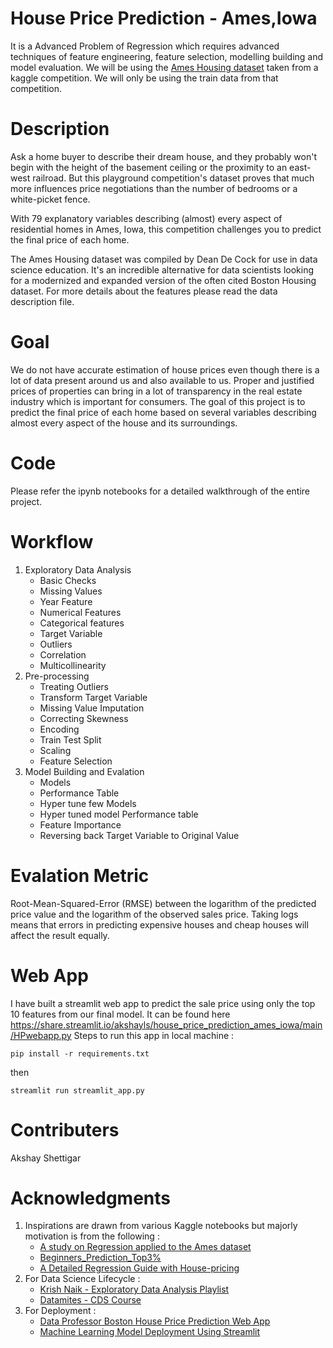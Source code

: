 
# House Price Prediction - Ames,Iowa
It is a Advanced Problem of Regression which requires advanced techniques of feature engineering, feature selection, modelling building and model evaluation.
We will be using the [Ames Housing dataset](https://www.kaggle.com/c/house-prices-advanced-regression-techniques/data) taken from a kaggle competition.
We will only be using the train data from that competition.

# Description
Ask a home buyer to describe their dream house, and they probably won't begin with the height of the basement ceiling or the proximity to an east-west railroad. But this playground competition's dataset proves that much more influences price negotiations than the number of bedrooms or a white-picket fence.

With 79 explanatory variables describing (almost) every aspect of residential homes in Ames, Iowa, this competition challenges you to predict the final price of each home.

The Ames Housing dataset was compiled by Dean De Cock for use in data science education. It's an incredible alternative for data scientists looking for a modernized and expanded version of the often cited Boston Housing dataset. 
For more details about the features please read the data description file.

# Goal
We do not have accurate estimation of house prices even though there is a lot of data present around us and also available to us. Proper and justified prices of properties can bring in a lot of transparency in the real estate industry which is important for consumers.
The goal of this project is to predict the final price of each home based on several variables describing almost every aspect of the house and its surroundings.

# Code 
Please refer the ipynb notebooks for a detailed walkthrough of the entire project.

# Workflow
1.  Exploratory Data Analysis   
    - Basic Checks
    - Missing Values
    - Year Feature
    - Numerical Features
    - Categorical features
    - Target Variable
    - Outliers
    - Correlation
    - Multicollinearity
2.  Pre-processing
    - Treating Outliers
    - Transform Target Variable
    - Missing Value Imputation
    - Correcting Skewness
    - Encoding
    - Train Test Split
    - Scaling
    - Feature Selection
3.  Model Building and Evalation  
    - Models
    - Performance Table
    - Hyper tune few Models
    - Hyper tuned model Performance table
    - Feature Importance
    - Reversing back Target Variable to Original Value

# Evalation Metric
Root-Mean-Squared-Error (RMSE) between the logarithm of the predicted price value and the logarithm of the observed sales price.
Taking logs means that errors in predicting expensive houses and cheap houses will affect the result equally.

# Web App
I have built a streamlit web app to predict the sale price using only the top 10 features from our final model.
It can be found here https://share.streamlit.io/akshayls/house_price_prediction_ames_iowa/main/HPwebapp.py
Steps to run this app in local machine :

```
pip install -r requirements.txt 
```
then
```
streamlit run streamlit_app.py
```

# Contributers
Akshay Shettigar

# Acknowledgments
1.  Inspirations are drawn from various Kaggle notebooks but majorly motivation is from the following :
    - [A study on Regression applied to the Ames dataset](https://www.kaggle.com/code/juliencs/a-study-on-regression-applied-to-the-ames-dataset)
    - [Beginners_Prediction_Top3%](https://www.kaggle.com/code/marto24/beginners-prediction-top3)
    - [A Detailed Regression Guide with House-pricing](https://www.kaggle.com/code/masumrumi/a-detailed-regression-guide-with-house-pricing)
2.  For Data Science Lifecycle :
    - [Krish Naik - Exploratory Data Analysis Playlist](https://www.youtube.com/watch?v=ioN1jcWxbv8&list=PLZoTAELRMXVPQyArDHyQVjQxjj_YmEuO9)
    - [Datamites - CDS Course](https://datamites.com/data-science-training/certified-data-scientist/)
3.  For Deployment :
    - [Data Professor Boston House Price Prediction Web App](https://www.youtube.com/watch?v=z5HfbXORZsg)
    - [Machine Learning Model Deployment Using Streamlit](https://www.youtube.com/watch?v=jL2ZRkSopBg)
